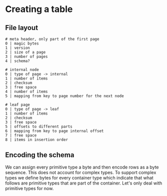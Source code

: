 # Creating a table


## File layout

```
# meta header, only part of the first page
0 | magic bytes
1 | version
2 | size of a page
3 | number of pages
4 | schema?
```
```
# internal node
0 | type of page -> internal
1 | number of items
2 | checksum
3 | free space
4 | number of items
5 | mapping from key to page number for the next node
```

```
# leaf page
0 | type of page -> leaf
1 | number of items
2 | checksum
3 | free space
5 | offsets to different parts
6 | mapping from key to page internal offset
7 | free space
8 | items in insertion order

```

## Encoding the schema

We can assign every primitive type a byte and then encode rows as a byte sequence. This does not account for complex
types. To support complex types we define bytes for every container type which indicate that what follows are primitive
types that are part of the container. Let's only deal with primitive types for now.
